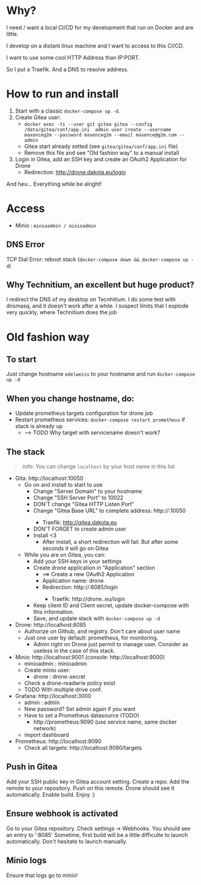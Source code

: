# Why?

I need / want a local CI/CD for my development that run on Docker and are little.

I develop on a distant linux machine and I want to access to this CI/CD.

I want to use some cool HTTP Address than IP:PORT.

So I put a Traefik. And a DNS to resolve address.

# How to run and install

1. Start with a classic `docker-compose up -d`.
2. Create Gitea user: 
    * `docker exec -ti --user git gitea gitea --config /data/gitea/conf/app.ini  admin user create --username maxenceg2m --password maxenceg2m --email maxence@g2m.com --admin`
    * Gitea start already setted (see `gitea/gitea/conf/app.ini` file)
    * Remove this file and see "Old fashion way" to a manual install
3. Login in Gitea, add an SSH key and create an OAuth2 Application for Drone
    * Redirection: http://drone.dakota.eu/login

And heu... Everything while be alright!

# Access

* Minio : `minioadmin / minioadmin`

## DNS Error
TCP Dial Error: reboot stack (`docker-compose down && docker-compose up -d`)

## Why Technitium, an excellent but huge product?

I redirect the DNS of my desktop on Tecnhitium.
I do some test with dnsmasq, and it doesn't work after a while.
I suspect limits that I explode very quickly, where Technitium does the job

# Old fashion way
## To start
Just change hostname `edelweiss` to your hostname and run `docker-compose up -d`

## When you change hostname, do:
- Update prometheus targets configuration for drone job
- Restart prometheus services: `docker-compose restart prometheus` if stack is already up
    - --> TODO Why target with servicename doesn't work?

## The stack
> :info: You can change `localhost` by your host name in this list

- Gita: http://localhost:10050
    - Go on and install to start to use
        - Change "Server Domain" to your hostname
        - Change "SSH Server Port" to 10022
        - DON'T change "Gitea HTTP Listen Port"
        - Change "Gitea Base URL" to complete address: http://<hostname>:10050
            - Traefik: http://gitea.dakota.eu
        - DON'T FORGET to create admin user
        - Install <3
            - After install, a short redirection will fail. But after some seconds it will go on Gitea
    - While you are on Gitea, you can:
        - Add your SSH keys in your settings
        - Create drone application in "Application" section
            - ==> Create a new OAuth2 Application
            - Application name: drone
            - Redirection: http://<hostname>:8085/login
                - Traefik: http://drone.<hostname>.eu/login
        - Keep client ID and Client secret, update docker-compose with this information.
        - Save, and update stack with `docker-compose up -d`
- Drone: http://localhost:8085
    - Authorize on Github, and registry. Don't care about user name
    - Just one user by default: prometheus, for monitoring.
        - Admin right on Drone just permit to manage user. Consider as useless in the case of this stack.
- Minio: http://localhost:9001 (console: http://localhost:9000)
    - minioadmin : minioadmin
    - Create minio user:
        - drone : drone-secret
    - Check a drone-readwrie policy exist
    - TODO With multiple drive conf.
- Grafana: http://localhost:3000
    - admin : admin
    - New password? Set admin again if you want
    - Have to set a Prometheus datasource (TODO)
        - http://prometheus:9090 (use service name, same docker network)
    - import dashboard
- Prometheus: http://localhost:9090
    - Check all targets: http://localhost:9090/targets

## Push in Gitea
Add your SSH public key in Gitea account setting.
Create a repo. Add the remote to your repository. Push on this remote.
Drone should see it automatically. Enable build. Enjoy :)

## Ensure webhook is activated
Go to your Gitea repository.
Check settings -> Webhooks.
You should see an entry to '<hostname>:8085'
Sometime, first build will be a little difficulte to launch automatically. Don't hesitate to launch manually.

## Minio logs
Ensure that logs go to minio!